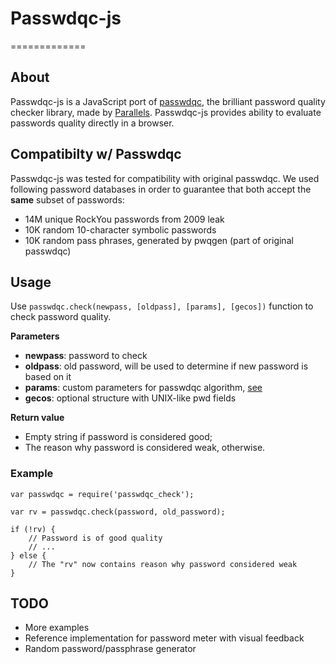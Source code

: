 # Passwdqc-js
=============

## About

Passwdqc-js is a JavaScript port of [passwdqc](http://openwall.com/passwdqc/), the brilliant password quality checker library, made by [Parallels](https://www.parallels.com/). Passwdqc-js provides ability to evaluate passwords quality directly in a browser. 

## Compatibilty w/ Passwdqc

Passwdqc-js was tested for compatibility with original passwdqc. We used following password databases in order to guarantee that both accept the **same** subset of passwords:

* 14M unique RockYou passwords from 2009 leak
* 10K random 10-character symbolic passwords
* 10K random pass phrases, generated by pwqgen (part of original passwdqc)

## Usage
Use `passwdqc.check(newpass, [oldpass], [params], [gecos])` function to check password quality.

**Parameters**

* **newpass**: password to check
* **oldpass**: old password, will be used to determine if new password is based on it
* **params**: custom parameters for passwdqc algorithm, [see](http://www.openwall.com/passwdqc/README.shtml)
* **gecos**: optional structure with UNIX-like pwd fields

**Return value**

* Empty string if password is considered good;
* The reason why password is considered weak, otherwise.

### Example

	var passwdqc = require('passwdqc_check');
	
	var rv = passwdqc.check(password, old_password);
	
	if (!rv) {
		// Password is of good quality
		// ...
	} else {
		// The "rv" now contains reason why password considered weak
	}
	
## TODO
* More examples
* Reference implementation for password meter with visual feedback
* Random password/passphrase generator